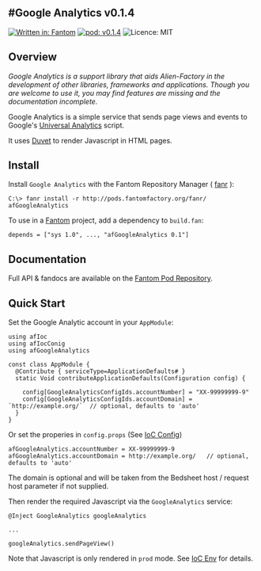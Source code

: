 #Google Analytics v0.1.4
---
[![Written in: Fantom](http://img.shields.io/badge/written%20in-Fantom-lightgray.svg)](http://fantom.org/)
[![pod: v0.1.4](http://img.shields.io/badge/pod-v0.1.4-yellow.svg)](http://www.fantomfactory.org/pods/afGoogleAnalytics)
![Licence: MIT](http://img.shields.io/badge/licence-MIT-blue.svg)

## Overview

*Google Analytics is a support library that aids Alien-Factory in the development of other libraries, frameworks and applications. Though you are welcome to use it, you may find features are missing and the documentation incomplete.*

Google Analytics is a simple service that sends page views and events to Google's [Universal Analytics](https://support.google.com/analytics/answer/2790010) script.

It uses [Duvet](http://pods.fantomfactory.org/pods/afDuvet) to render Javascript in HTML pages.

## Install

Install `Google Analytics` with the Fantom Repository Manager ( [fanr](http://fantom.org/doc/docFanr/Tool.html#install) ):

    C:\> fanr install -r http://pods.fantomfactory.org/fanr/ afGoogleAnalytics

To use in a [Fantom](http://fantom.org/) project, add a dependency to `build.fan`:

    depends = ["sys 1.0", ..., "afGoogleAnalytics 0.1"]

## Documentation

Full API & fandocs are available on the [Fantom Pod Repository](http://pods.fantomfactory.org/pods/afGoogleAnalytics/).

## Quick Start

Set the Google Analytic account in your `AppModule`:

```
using afIoc
using afIocConig
using afGoogleAnalytics

const class AppModule {
  @Contribute { serviceType=ApplicationDefaults# }
  static Void contributeApplicationDefaults(Configuration config) {

    config[GoogleAnalyticsConfigIds.accountNumber] = "XX-99999999-9"
    config[GoogleAnalyticsConfigIds.accountDomain] = `http://example.org/`	// optional, defaults to 'auto'
  }
}
```

Or set the properies in `config.props` (See [IoC Config](http://pods.fantomfactory.org/pods/afIocConfig))

```
afGoogleAnalytics.accountNumber = XX-99999999-9
afGoogleAnalytics.accountDomain = http://example.org/	// optional, defaults to 'auto'
```

The domain is optional and will be taken from the Bedsheet host / request host parameter if not supplied.

Then render the required Javascript via the `GoogleAnalytics` service:

```
@Inject GoogleAnalytics googleAnalytics

...

googleAnalytics.sendPageView()
```

Note that Javascript is only rendered in `prod` mode. See [IoC Env](http://pods.fantomfactory.org/pods/afIocEnv) for details.

